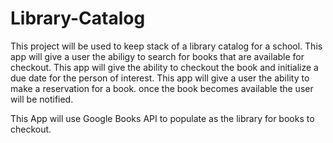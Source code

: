 # Library-Catalog

This project will be used to keep stack of a library catalog for a school.
This app will give a user the abiligy to search for books that are available for checkout.
This app will give the ability to checkout the book and initialize a due date for the person of interest.
This app will give a user the ability to make a reservation for a book. once the book becomes available the user will be notified.

This App will use Google Books API to populate as the library for books to checkout.

